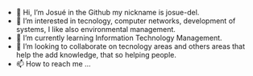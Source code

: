 - 👋 Hi, I’m Josué in the Github my nickname is josue-del.
- 👀 I’m interested in tecnology,  computer networks, development of systems, I like also environmental management.
- 🌱 I’m currently learning Information Technology Management.
- 💞️ I’m looking to collaborate on tecnology areas and others areas that help the add knowledge, that so helping people.
- 📫 How to reach me ...

<!---
josue-del/josue-del is a ✨ special ✨ repository because its `README.md` (this file) appears on your GitHub profile.
You can click the Preview link to take a look at your changes.
--->
